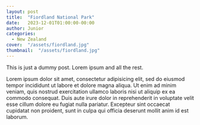```yaml
---
layout: post
title:  "Fiordland National Park"
date:   2023-12-01T01:00:00-00:00
author: Junior
categories:
  - New Zealand
cover:  "/assets/fiordland.jpg"
thumbnail:  "/assets/fiordland.jpg"
---
```


This is just a dummy post. Lorem ipsum and all the rest.

Lorem ipsum dolor sit amet, consectetur adipisicing elit, sed do eiusmod
tempor incididunt ut labore et dolore magna aliqua. Ut enim ad minim veniam,
quis nostrud exercitation ullamco laboris nisi ut aliquip ex ea commodo
consequat. Duis aute irure dolor in reprehenderit in voluptate velit esse
cillum dolore eu fugiat nulla pariatur. Excepteur sint occaecat cupidatat non
proident, sunt in culpa qui officia deserunt mollit anim id est laborum.
